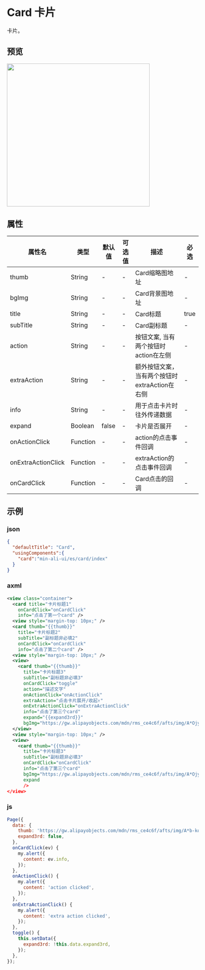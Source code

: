 # Card 卡片

卡片。



## 预览
<img src="https://gw.alipayobjects.com/mdn/rms_ce4c6f/afts/img/A*pn46SLaFl_IAAAAAAAAAAABkARQnAQ" width="375" />


## 属性

| 属性名             | 类型     | 默认值 | 可选值 | 描述                                           | 必选 |
| ------------------ | -------- | ------ | ------ | ---------------------------------------------- | ---- |
| thumb              | String   | -      | -      | Card缩略图地址                                 | -    |
| bgImg              | String   | -      | -      | Card背景图地址                                 | -    |
| title              | String   | -      | -      | Card标题                                       | true |
| subTitle           | String   | -      | -      | Card副标题                                     | -    |
| action             | String   | -      | -      | 按钮文案, 当有两个按钮时action在左侧           | -    |
| extraAction        | String   | -      | -      | 额外按钮文案， 当有两个按钮时extraAction在右侧 | -    |
| info               | String   | -      | -      | 用于点击卡片时往外传递数据                     | -    |
| expand             | Boolean  | false  | -      | 卡片是否展开                                   | -    |
| onActionClick      | Function | -      | -      | action的点击事件回调                           | -    |
| onExtraActionClick | Function | -      | -      | extraAction的点击事件回调                      | -    |
| onCardClick        | Function | -      | -      | Card点击的回调                                 | -    |



## 示例


### json
```json
{
  "defaultTitle": "Card",
  "usingComponents":{
    "card":"min-ali-ui/es/card/index"
  }
}
```


### axml
```xml
<view class="container">
  <card title="卡片标题1" 
    onCardClick="onCardClick" 
    info="点击了第一个card" />
  <view style="margin-top: 10px;" />
  <card thumb="{{thumb}}" 
    title="卡片标题2" 
    subTitle="副标题非必填2" 
    onCardClick="onCardClick" 
    info="点击了第二个card" />
  <view style="margin-top: 10px;" />
  <view>
    <card thumb="{{thumb}}" 
      title="卡片标题3" 
      subTitle="副标题非必填3" 
      onCardClick="toggle" 
      action="描述文字" 
      onActionClick="onActionClick" 
      extraAction="点击卡片展开/收起↑" 
      onExtraActionClick="onExtraActionClick" 
      info="点击了第三个card" 
      expand="{{expand3rd}}" 
      bgImg="https://gw.alipayobjects.com/mdn/rms_ce4c6f/afts/img/A*OjyRRqjLM6MAAAAAAAAAAABkARQnAQ" />
  </view>
  <view style="margin-top: 10px;" />
  <view>
    <card thumb="{{thumb}}" 
      title="卡片标题3" 
      subTitle="副标题非必填3" 
      onCardClick="onCardClick" 
      info="点击了第三个card" 
      bgImg="https://gw.alipayobjects.com/mdn/rms_ce4c6f/afts/img/A*OjyRRqjLM6MAAAAAAAAAAABkARQnAQ"
      expand
      />
</view>

```


### js
```javascript
Page({
  data: {
    thumb: 'https://gw.alipayobjects.com/mdn/rms_ce4c6f/afts/img/A*b-kqQ4RZgsYAAAAAAAAAAABkARQnAQ',
    expand3rd: false,
  },
  onCardClick(ev) {
    my.alert({
      content: ev.info,
    });
  },
  onActionClick() {
    my.alert({
      content: 'action clicked',
    });
  },
  onExtraActionClick() {
    my.alert({
      content: 'extra action clicked',
    });
  },
  toggle() {
    this.setData({
      expand3rd: !this.data.expand3rd,
    });
  },
});
```

